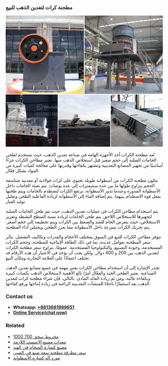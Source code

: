 <h3>مطحنة كرات لتعدين الذهب للبيع</h3><img src='1701854141.jpg' alt=''><p>تُعد مطحنة الكرات أحد الأجهزة الهامة في صناعة تعدين الذهب، حيث تستخدم لطحن الخامات الصلبة إلى حجم صغير قبل استخلاص الذهب منها. تعتبر مطاحن الكرات جزءًا أساسيًا من تجهيز المصانع التعدينية وتشتهر بكفاءتها وقدرتها على معالجة كميات كبيرة من المواد بشكل فعّال.</p><p>تتكون مطحنة الكرات من أسطوانة طويلة تحتوي على كرات فولاذية أو معدنية متناسقة الحجم يتراوح طولها ما بين عدة سنتيمترات إلى عدة بوصات. يتم تعبئة الخامات داخل الأسطوانة المدورة وعندما تدور الأسطوانة، ترتفع الكرات لتصطدم بالخامات ويتم طحنها بفعل قوة الاصطدام بينهما. يتم إضافة الماء إلى الأسطوانة لزيادة الفاعلية الطحن وتقليل توليد الغبار.</p><p>يتم استخدام مطاحن الكرات في عمليات تعدين الذهب، حيث يتم طحن الخامات الصلبة لتجهيزها للاستخلاص اللاحق. يتم طحن الخامات لزيادة نسبة السطح النشطة وتعزيز الاستخلاص، حيث يتعرض الخام للشد والضغط بين الكرات ويتم تحطيمه إلى حجم أصغر. يتم تحريك الكرات بسرعة داخل الأسطوانة مما يعزز الطحن ويحسّن أداء المطحنة.</p><p>تتوفر مطاحن الكرات للبيع في السوق بمختلف الأحجام والقدرات وتكاليف التشغيل. يتأثر سعر المطحنة بعوامل عديدة، بما في ذلك الطاقة الإنتاجية للمطحنة، وحجم الكرات المستخدمة، وجودة التصنيع، والتكنولوجيا المستخدمة. عمومًا، يتراوح سعر مطحنة الكرات لتعدين الذهب بين 200 و 400 دولار، ولكن يجب أن يؤخذ في الاعتبار أن هذه الأرقام قد تختلف اعتمادًا على العلامة التجارية ومكان البيع.</p><p>تجدر الإشارة إلى أن استخدام مطاحن الكرات يعتبر مهمة في جميع مصانع تعدين الذهب الصناعية. يعتبر الطحن الجيد والفعّال أمرًا بالغ الأهمية لاستخلاص الذهب بكميات كبيرة وبكفاءة عالية، ومن ثم زيادة العائد المادي. بالتالي، فإن شراء مطحنة كرات لتعدين الذهب يعد استثمارًا ناجحًا للمنشآت التعدينية الراغبة في زيادة إنتاجها ورفع كفاءتها.</p><h3>Contact us</h3><ul><li><strong>Whatsapp:&nbsp;<a href="https://wa.me/8613661969651">+8613661969651</a></strong></li><li><a href="https://swt.shibang-china.com/?git&amp;zhl&amp;مطحنة كرات لتعدين الذهب للبيع"><strong>Online Service(chat now)</strong></a></li></ul><h3>Related</h3><ul><li><a href='مخروط سحق 700 1000.md'>مخروط سحق 700 1000</a></li><li><a href='معدات مصنع الإسمنت اللازمة.md'>معدات مصنع الإسمنت اللازمة</a></li><li><a href='مصنع كسارة السخام في الهند.md'>مصنع كسارة السخام في الهند</a></li><li><a href='سعر مطرقة مطحنة سعة صنع في الصين.md'>سعر مطرقة مطحنة سعة صنع في الصين</a></li><li><a href='مورد آلة كسارة الأسطوانة.md'>مورد آلة كسارة الأسطوانة</a></li></ul>
